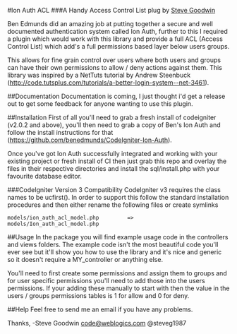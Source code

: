 #Ion Auth ACL
###A Handy Access Control List plug
by [Steve Goodwin](https://uk.linkedin.com/pub/steve-goodwin/11/979/91a)

Ben Edmunds did an amazing job at putting together a secure and well documented authentication system called Ion Auth, further to this I required a plugin which would work with this library and provide a full ACL (Access Control List) which add's a full permissions based layer below users groups.

This allows for fine grain control over users where both users and groups can have their own permissions to allow / deny actions against them. This library was inspired by a NetTuts tutorial by Andrew Steenbuck (http://code.tutsplus.com/tutorials/a-better-login-system--net-3461).

##Documentation
Documentation is coming, I just thought i'd get a release out to get some feedback for anyone wanting to use this plugin.

##Installation
First of all you'll need to grab a fresh install of codeigniter (v2.0.2 and above), you'll then need to grab a copy of Ben's Ion Auth and follow the install instructions for that (https://github.com/benedmunds/CodeIgniter-Ion-Auth).

Once you've got Ion Auth successfully integrated and working with your existing project or fresh install of CI then just grab this repo and overlay the files in their respective directories and install the sql/install.php with your favourite database editor.

###CodeIgniter Version 3 Compatibility
CodeIgniter v3 requires the class names to be ucfirst().  In order to support this follow the standard installation procedures and then either rename the following files or create symlinks

	models/ion_auth_acl_model.php         =>   models/Ion_auth_acl_model.php

##Usage
In the package you will find example usage code in the controllers and views
folders.  The example code isn't the most beautiful code you'll ever see but
it'll show you how to use the library and it's nice and generic so it doesn't
require a MY_controller or anything else.

You'll need to first create some permissions and assign them to groups and for user specific permissions you'll need to add those into the users permissions. If your adding these manually to start with then the value in the users / groups permissions tables is 1 for allow and 0 for deny.

##Help
Feel free to send me an email if you have any problems.


Thanks,
-Steve Goodwin
 code@weblogics.com
 @steveg1987
